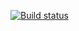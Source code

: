 [![Build status](https://ci.appveyor.com/api/projects/status/e98g71xy9252snne?svg=true)](https://ci.appveyor.com/project/ShaNS8D/rhj-2-2)

